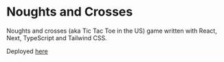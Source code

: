 # Noughts and Crosses

Noughts and crosses (aka Tic Tac Toe in the US) game written with React, Next, TypeScript and Tailwind CSS.

Deployed [here](https://noughts-and-crosses-pm.netlify.app/)
